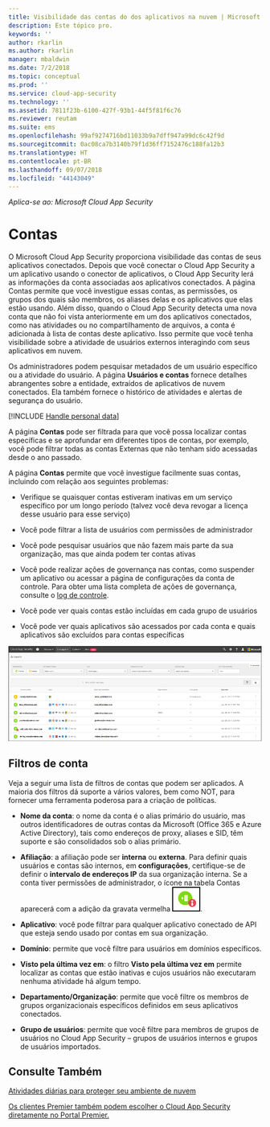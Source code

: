 ```yaml
---
title: Visibilidade das contas do dos aplicativos na nuvem | Microsoft Docs
description: Este tópico pro.
keywords: ''
author: rkarlin
ms.author: rkarlin
manager: mbaldwin
ms.date: 7/2/2018
ms.topic: conceptual
ms.prod: ''
ms.service: cloud-app-security
ms.technology: ''
ms.assetid: 7811f23b-6100-427f-93b1-44f5f81f6c76
ms.reviewer: reutam
ms.suite: ems
ms.openlocfilehash: 99af9274716bd11033b9a7dff947a99dc6c42f9d
ms.sourcegitcommit: 0ac08ca7b3140b79f1d36ff7152476c188fa12b3
ms.translationtype: HT
ms.contentlocale: pt-BR
ms.lasthandoff: 09/07/2018
ms.locfileid: "44143049"
---
```

*Aplica-se ao: Microsoft Cloud App Security*


# <a name="accounts"></a>Contas
O Microsoft Cloud App Security proporciona visibilidade das contas de seus aplicativos conectados. Depois que você conectar o Cloud App Security a um aplicativo usando o conector de aplicativos, o Cloud App Security lerá as informações da conta associadas aos aplicativos conectados. A página Contas permite que você investigue essas contas, as permissões, os grupos dos quais são membros, os aliases delas e os aplicativos que elas estão usando. Além disso, quando o Cloud App Security detecta uma nova conta que não foi vista anteriormente em um dos aplicativos conectados, como nas atividades ou no compartilhamento de arquivos, a conta é adicionada à lista de contas deste aplicativo. Isso permite que você tenha visibilidade sobre a atividade de usuários externos interagindo com seus aplicativos em nuvem.

Os administradores podem pesquisar metadados de um usuário específico ou a atividade do usuário. A página **Usuários e contas** fornece detalhes abrangentes sobre a entidade, extraídos de aplicativos de nuvem conectados. Ela também fornece o histórico de atividades e alertas de segurança do usuário.

[!INCLUDE [Handle personal data](../includes/gdpr-intro-sentence.md)]


A página **Contas** pode ser filtrada para que você possa localizar contas específicas e se aprofundar em diferentes tipos de contas, por exemplo, você pode filtrar todas as contas Externas que não tenham sido acessadas desde o ano passado. 

A página **Contas** permite que você investigue facilmente suas contas, incluindo com relação aos seguintes problemas:  

-   Verifique se quaisquer contas estiveram inativas em um serviço específico por um longo período (talvez você deva revogar a licença desse usuário para esse serviço)  
-   Você pode filtrar a lista de usuários com permissões de administrador  

-   Você pode pesquisar usuários que não fazem mais parte da sua organização, mas que ainda podem ter contas ativas  

-   Você pode realizar ações de governança nas contas, como suspender um aplicativo ou acessar a página de configurações da conta de controle. Para obter uma lista completa de ações de governança, consulte o [log de controle](governance-actions.md).
    
-   Você pode ver quais contas estão incluídas em cada grupo de usuários  

-   Você pode ver quais aplicativos são acessados por cada conta e quais aplicativos são excluídos para contas específicas
    

![tela de contas](./media/accounts-page.png)

## <a name="account-filters"></a>Filtros de conta
Veja a seguir uma lista de filtros de contas que podem ser aplicados. A maioria dos filtros dá suporte a vários valores, bem como NOT, para fornecer uma ferramenta poderosa para a criação de políticas.  
  
- **Nome da conta**: o nome da conta é o alias primário do usuário, mas outros identificadores de outras contas da Microsoft (Office 365 e Azure Active Directory), tais como endereços de proxy, aliases e SID, têm suporte e são consolidados sob o alias primário.

- **Afiliação**: a afiliação pode ser **interna** ou **externa**. Para definir quais usuários e contas são internos, em **configurações**, certifique-se de definir o **intervalo de endereços IP** da sua organização interna. Se a conta tiver permissões de administrador, o ícone na tabela Contas aparecerá com a adição da gravata vermelha ![ícone de administrador de contas](./media/accounts-admin-icon.png).

- **Aplicativo**: você pode filtrar para qualquer aplicativo conectado de API que esteja sendo usado por contas em sua organização.

- **Domínio**: permite que você filtre para usuários em domínios específicos.

- **Visto pela última vez em**: o filtro **Visto pela última vez em** permite localizar as contas que estão inativas e cujos usuários não executaram nenhuma atividade há algum tempo.

- **Departamento/Organização**: permite que você filtre os membros de grupos organizacionais específicos definidos em seus aplicativos conectados.

- **Grupo de usuários**: permite que você filtre para membros de grupos de usuários no Cloud App Security – grupos de usuários internos e grupos de usuários importados.


## <a name="see-also"></a>Consulte Também  
[Atividades diárias para proteger seu ambiente de nuvem](daily-activities-to-protect-your-cloud-environment.md)   

[Os clientes Premier também podem escolher o Cloud App Security diretamente no Portal Premier.](https://premier.microsoft.com/)  
  
  